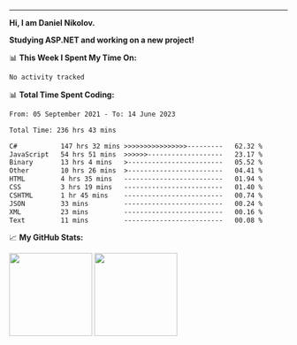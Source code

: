 ---
**Hi, I am Daniel Nikolov.**

**Studying ASP.NET and working on a new project!**

📊 **This Week I Spent My Time On:**
<!--START_SECTION:wakaweekly-->

```txt
No activity tracked
```

<!--END_SECTION:wakaweekly-->

📊 **Total Time Spent Coding:**
<!--START_SECTION:waka-->

```txt
From: 05 September 2021 - To: 14 June 2023

Total Time: 236 hrs 43 mins

C#           147 hrs 32 mins >>>>>>>>>>>>>>>>---------   62.32 %
JavaScript   54 hrs 51 mins  >>>>>>-------------------   23.17 %
Binary       13 hrs 4 mins   >------------------------   05.52 %
Other        10 hrs 26 mins  >------------------------   04.41 %
HTML         4 hrs 35 mins   -------------------------   01.94 %
CSS          3 hrs 19 mins   -------------------------   01.40 %
CSHTML       1 hr 45 mins    -------------------------   00.74 %
JSON         33 mins         -------------------------   00.24 %
XML          23 mins         -------------------------   00.16 %
Text         11 mins         -------------------------   00.08 %
```

<!--END_SECTION:waka-->

📈 **My GitHub Stats:**

<p>
  <img height="150em" src="https://github-readme-stats.vercel.app/api?username=NikolovDaniel&show_icons=true&hide_border=true&&count_private=true&include_all_commits=true" />
  <img height="150em" src="https://github-readme-stats.vercel.app/api/top-langs/?username=NikolovDaniel&exclude_repo=KNN-Image-Classification&show_icons=true&hide_border=true&layout=compact&langs_count=8s"/>
</p>
